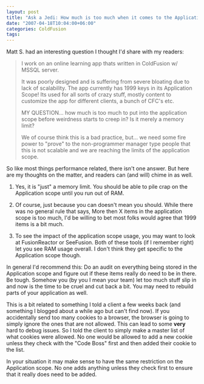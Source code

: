 ```yaml
---
layout: post
title: "Ask a Jedi: How much is too much when it comes to the Application scope?"
date: "2007-04-18T10:04:00+06:00"
categories: ColdFusion 
tags: 
---
```


Matt S. had an interesting question I thought I'd share with my readers:

<blockquote>
I work on an online learning app thats written in ColdFusion w/ MSSQL server.

It was poorly designed and is suffering from severe bloating due to lack of scalability. The app currently has 1999 keys in its Application Scope! Its used for all sorts of crazy stuff, mostly content to customize the app for different clients, a bunch of CFC's etc.

MY QUESTION... how much is too much to put into the 
application scope before weirdness starts to creep in? Is it merely a memory limit?

We of course think this is a bad practice, but... we need some fire power to "prove" to the non-programmer manager type people that this is not scalable and we are reaching the limits of the application scope.
</blockquote>
<!--more-->
So like most things performance related, there isn't one answer. But here are my thoughts on the matter, and readers can (and will) chime in as well.

1) Yes, it is "just" a memory limit. You should be able to pile crap on the Application scope until you run out of RAM. 

2) Of course, just because you can doesn't mean you should. While there was no general rule that says, More then X items in the application scope is too much, I'd be willing to bet most folks would agree that 1999 items is a bit much.

3) To see the impact of the application scope usage, you may want to look at FusionReactor or SeeFusion. Both of these tools (if I remember right) let you see RAM usage overall. I don't think they get specific to the Application scope though.

In general I'd recommend this: Do an audit on everything being stored in the Application scope and figure out if these items really do need to be in there. Be tough. Somehow you (by you I mean your team) let too much stuff slip in and now is the time to be cruel and cut back a bit. You may need to rebuild parts of your application as well.

This is a bit related to something I told a client a few weeks back (and something I blogged about a while ago but can't find now). If you accidentally send too many cookies to a browser, the browser is going to simply ignore the ones that are not allowed. This can lead to some <b>very</b> hard to debug issues. So I told the client to simply make a master list of what cookies were allowed. No one would be allowed to add a new cookie unless they check with the "Code Boss" first and then added their cookie to the list.

In your situation it may make sense to have the same restriction on the Application scope. No one adds anything unless they check first to ensure that it really does need to be added.
